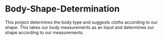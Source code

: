 # Body-Shape-Determination
This project determines the body type and suggests cloths according to our shape.
This takes our body measurements as an input and determines our shape according to our measurements.
